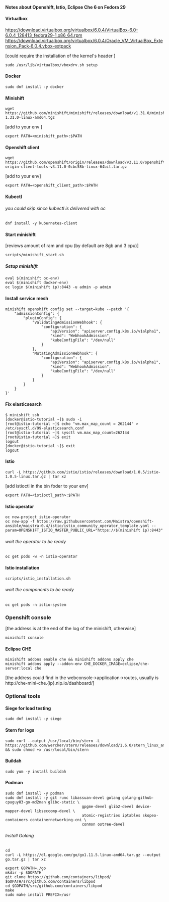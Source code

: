 #### Notes about Openshift, Istio, Eclipse Che 6 on Fedora 29





#### Virtualbox
https://download.virtualbox.org/virtualbox/6.0.4/VirtualBox-6.0-6.0.4_128413_fedora29-1.x86_64.rpm
https://download.virtualbox.org/virtualbox/6.0.4/Oracle_VM_VirtualBox_Extension_Pack-6.0.4.vbox-extpack

[could require the installation of the kernel's header ]

```console 
sudo /usr/lib/virtualbox/vboxdrv.sh setup
```

#### Docker 
```console 
sudo dnf install -y docker
```

#### Minishift
```console
wget https://github.com/minishift/minishift/releases/download/v1.31.0/minishift-1.31.0-linux-amd64.tgz
```

[add to your env ] 
```console 
export PATH=<minishift_path>:$PATH
```

#### Openshift client
```console 
wget https://github.com/openshift/origin/releases/download/v3.11.0/openshift-origin-client-tools-v3.11.0-0cbc58b-linux-64bit.tar.gz
```
[add to your env]
```console 
export PATH=<openshift_client_path>:$PATH
```

#### Kubectl
###### you could skip since kubectl is delivered with oc
```console 
dnf install -y kubernetes-client
```

#### Start minishift 
[reviews amount of ram and cpu (by default are 8gb and 3 cpu)]
```console 
scripts/minishift_start.sh
```

##### Setup minishift
```console 
eval $(minishift oc-env) 
eval $(minishift docker-env)
oc login $(minishift ip):8443 -u admin -p admin
```

#### Install service mesh
```console 
minishift openshift config set --target=kube --patch '{
    "admissionConfig": {
        "pluginConfig": {
            "ValidatingAdmissionWebhook": {
                "configuration": {
                    "apiVersion": "apiserver.config.k8s.io/v1alpha1",
                    "kind": "WebhookAdmission",
                    "kubeConfigFile": "/dev/null"
                }
            },
            "MutatingAdmissionWebhook": {
                "configuration": {
                    "apiVersion": "apiserver.config.k8s.io/v1alpha1",
                    "kind": "WebhookAdmission",
                    "kubeConfigFile": "/dev/null"
                }
            }
        }
    }
}'
```

#### Fix elasticsearch
```console 
$ minishift ssh
[docker@istio-tutorial ~]$ sudo -i
[root@istio-tutorial ~]$ echo "vm.max_map_count = 262144" > /etc/sysctl.d/99-elasticsearch.conf
[root@istio-tutorial ~]$ sysctl vm.max_map_count=262144
[root@istio-tutorial ~]$ exit
logout
[docker@istio-tutorial ~]$ exit
logout
```

#### Istio
```console 
curl -L https://github.com/istio/istio/releases/download/1.0.5/istio-1.0.5-linux.tar.gz | tar xz
```
[add istioctl in the bin foder to your env]
```console 
export PATH=<istioctl_path>:$PATH
```

#### Istio operator
```console 
oc new-project istio-operator
oc new-app -f https://raw.githubusercontent.com/Maistra/openshift-ansible/maistra-0.4/istio/istio_community_operator_template.yaml --param=OPENSHIFT_ISTIO_MASTER_PUBLIC_URL="https://$(minishift ip):8443"
```

###### wait the operator to be ready
```console 
oc get pods -w -n istio-operator
```

#### Istio installation
```console 
scripts/istio_installation.sh
```

###### wait the components to be ready
```console 
oc get pods -n istio-system
```


### Openshift console
[the address is at the end of the log of the minishift, otherwise]
```console 
minishift console
```


#### Eclipse CHE
```console 
minishift addons enable che && minishift addons apply che
minishift addons apply --addon-env CHE_DOCKER_IMAGE=eclipse/che-server:local che
```

[the address could find in the webconsole->application->routes, usually is http://che-mini-che.{ip}.nip.io/dashboard/]


### Optional tools

#### Siege for load testing
```console 
sudo dnf install -y siege
```

#### Stern for logs
```console 
sudo curl --output /usr/local/bin/stern -L https://github.com/wercker/stern/releases/download/1.6.0/stern_linux_amd64 && sudo chmod +x /usr/local/bin/stern
```
#### Buildah
```console 
sudo yum -y install buildah
```

#### Podman
```console 
sudo dnf install -y podman
sudo dnf install -y git runc libassuan-devel golang golang-github-cpuguy83-go-md2man glibc-static \
                                  gpgme-devel glib2-devel device-mapper-devel libseccomp-devel \
                                  atomic-registries iptables skopeo-containers containernetworking-cni \
                                  conmon ostree-devel
```

###### Install Golang
```console 
cd
curl -L https://dl.google.com/go/go1.11.5.linux-amd64.tar.gz --output go.tar.gz | tar xz
```
```console 
export GOPATH=./go
mkdir -p $GOPATH
git clone https://github.com/containers/libpod/ $GOPATH/src/github.com/containers/libpod
cd $GOPATH/src/github.com/containers/libpod
make
sudo make install PREFIX=/usr
